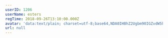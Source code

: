 ```yaml
---
userID: 1206
userName: esters
regTime: 2018-09-26T13:10:00.000Z
avatar: 'data:text/plain; charset=utf-8;base64,NDA0IHBhZ2Ugbm90IGZvdW5kCg=='
url: null
---
```



